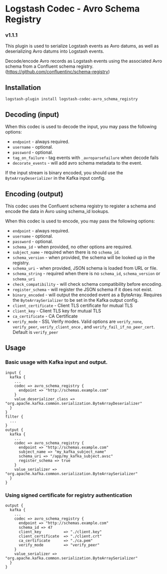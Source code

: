 # Logstash Codec - Avro Schema Registry

### v1.1.1

This plugin is used to serialize Logstash events as
Avro datums, as well as deserializing Avro datums into
Logstash events.

Decode/encode Avro records as Logstash events using the 
associated Avro schema from a Confluent schema registry.
(https://github.com/confluentinc/schema-registry)

## Installation

```
logstash-plugin install logstash-codec-avro_schema_registry
```

##  Decoding (input)

When this codec is used to decode the input, you may pass the following options:
- ``endpoint`` - always required.
- ``username`` - optional.
- ``password`` - optional.
- ``tag_on_failure`` - tag events with ``_avroparsefailure`` when decode fails
- ``decorate_events`` - will add avro schema metadata to the event.

If the input stream is binary encoded, you should use the ``ByteArrayDeserializer``
in the Kafka input config.

## Encoding (output)

This codec uses the Confluent schema registry to register a schema and
encode the data in Avro using schema_id lookups.

When this codec is used to encode, you may pass the following options:
- ``endpoint`` - always required.
- ``username`` - optional.
- ``password`` - optional.
- ``schema_id`` - when provided, no other options are required.
- ``subject_name`` - required when there is no ``schema_id``.
- ``schema_version`` - when provided, the schema will be looked up in the registry.
- ``schema_uri`` - when provided, JSON schema is loaded from URL or file.
- ``schema_string`` - required when there is no ``schema_id``, ``schema_version`` or ``schema_uri``
- ``check_compatibility`` - will check schema compatibility before encoding.
- ``register_schema`` - will register the JSON schema if it does not exist.
- ``binary_encoded`` - will output the encoded event as a ByteArray.
  Requires the ``ByteArraySerializer`` to be set in the Kafka output config.
- ``client_certificate`` -  Client TLS certificate for mutual TLS
- ``client_key`` -  Client TLS key for mutual TLS
- ``ca_certificate`` -  CA Certificate
- ``verify_mode`` -  SSL Verify modes.  Valid options are `verify_none`, `verify_peer`,  `verify_client_once` , and `verify_fail_if_no_peer_cert`.  Default is `verify_peer`

  

## Usage

### Basic usage with Kafka input and output.

```
input {
  kafka {
    ...
    codec => avro_schema_registry {
      endpoint => "http://schemas.example.com"
    }
    value_deserializer_class => "org.apache.kafka.common.serialization.ByteArrayDeserializer"
  }
}
filter {
  ...
}
output {
  kafka {
    ...
    codec => avro_schema_registry {
      endpoint => "http://schemas.example.com"
      subject_name => "my_kafka_subject_name"
      schema_uri => "/app/my_kafka_subject.avsc"
      register_schema => true
    }
    value_serializer => "org.apache.kafka.common.serialization.ByteArraySerializer"
  }
}
```

### Using signed certificate for registry authentication

```
output {
  kafka {
    ...
    codec => avro_schema_registry {
      endpoint => "http://schemas.example.com"
      schema_id => 47
      client_key          => "./client.key"
      client_certificate  => "./client.crt"
      ca_certificate      => "./ca.pem"
      verify_mode         => "verify_peer"
    }
    value_serializer => "org.apache.kafka.common.serialization.ByteArraySerializer"
  }
}
```
